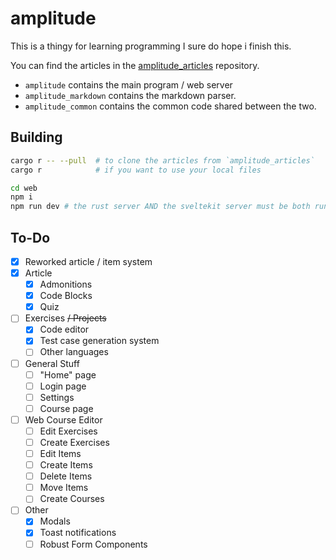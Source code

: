 # amplitude

This is a thingy for learning programming I sure do hope i finish this.

You can find the articles in the [amplitude_articles] repository.

 - `amplitude` contains the main program / web server
 - `amplitude_markdown` contains the markdown parser.
 - `amplitude_common` contains the common code shared between the two.

## Building

```bash
cargo r -- --pull  # to clone the articles from `amplitude_articles`
cargo r            # if you want to use your local files

cd web
npm i
npm run dev # the rust server AND the sveltekit server must be both running
```

## To-Do

 - [x] Reworked article / item system
 - [x] Article
   - [x] Admonitions
   - [x] Code Blocks
   - [x] Quiz
 - [ ] Exercises ~~/ Projects~~
   - [x] Code editor
   - [x] Test case generation system
   - [ ] Other languages
 - [ ] General Stuff 
   - [ ] "Home" page
   - [ ] Login page
   - [ ] Settings
   - [ ] Course page
 - [ ] Web Course Editor
   - [ ] Edit Exercises 
   - [ ] Create Exercises
   - [ ] Edit Items
   - [ ] Create Items
   - [ ] Delete Items
   - [ ] Move Items
   - [ ] Create Courses
 - [ ] Other
   - [x] Modals
   - [x] Toast notifications
   - [ ] Robust Form Components

[amplitude_articles]: https://github.com/rcsc/amplitude_articles.git